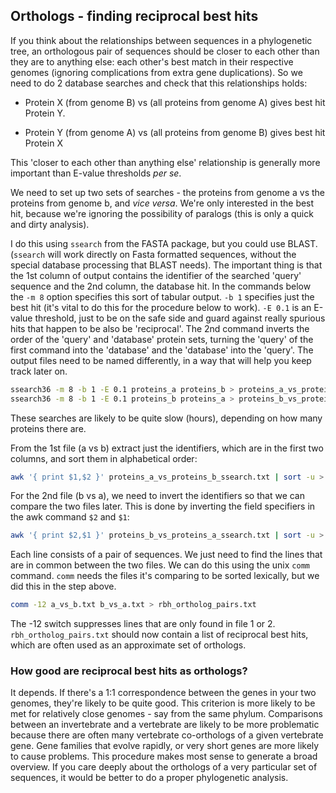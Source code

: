 
## Orthologs - finding reciprocal best hits

If you think about the relationships between sequences in a phylogenetic tree, an orthologous pair of sequences should be closer to each other than they are to anything else: each other's best match in their respective genomes (ignoring complications from extra gene duplications). So we need to do 2 database searches and check that this relationships holds:

- Protein X (from genome B) vs (all proteins from genome A) gives best hit Protein Y.

- Protein Y (from genome A) vs (all proteins from genome B) gives best hit Protein X

This 'closer to each other than anything else' relationship is generally more important than E-value thresholds *per se*.

We need to set up two sets of searches - the proteins from genome a vs the proteins from genome b, and *vice versa*. We're only interested in the best hit, because we're ignoring the possibility of paralogs (this is only a quick and dirty analysis).

I do this using `ssearch` from the FASTA package, but you could use BLAST. (`ssearch` will work directly on Fasta formatted sequences, without the special database processing that BLAST needs). The important thing is that the 1st column of output contains the identifier of the searched 'query' sequence and the 2nd column, the database hit. In the commands below the `-m 8` option specifies this sort of tabular output. `-b 1` specifies just the best hit (it's vital to do this for the procedure below to work). `-E 0.1` is an E-value threshold, just to be on the safe side and guard against really spurious hits that happen to be also be 'reciprocal'. The 2nd command inverts the order of the 'query' and 'database' protein sets, turning the 'query' of the first command into the 'database' and the 'database' into the 'query'. The output files need to be named differently, in a way that will help you keep track later on.

```bash
ssearch36 -m 8 -b 1 -E 0.1 proteins_a proteins_b > proteins_a_vs_proteins_b_ssearch.txt
ssearch36 -m 8 -b 1 -E 0.1 proteins_b proteins_a > proteins_b_vs_proteins_a_ssearch.txt
```
These searches are likely to be quite slow (hours), depending on how many proteins there are.

From the 1st file (a vs b) extract just the identifiers, which are in the first two columns, and sort them in alphabetical order:

```bash
awk '{ print $1,$2 }' proteins_a_vs_proteins_b_ssearch.txt | sort -u > a_vs_b.txt
```

For the 2nd file (b vs a), we need to invert the identifiers so that we can compare the two files later. This is done by inverting the field specifiers in the awk command `$2` and `$1`:

```bash
awk '{ print $2,$1 }' proteins_b_vs_proteins_a_ssearch.txt | sort -u > b_vs_a.txt
```

Each line consists of a pair of sequences. We just need to find the lines that are in common between the two files. We can do this using the unix `comm` command. `comm` needs the files it's comparing to be sorted lexically, but we did this in the step above.

```bash
comm -12 a_vs_b.txt b_vs_a.txt > rbh_ortholog_pairs.txt
```

The -12 switch suppresses lines that are only found in file 1 or 2. `rbh_ortholog_pairs.txt` should now contain a list of reciprocal best hits, which are often used as an approximate set of orthologs.

### How good are reciprocal best hits as orthologs?

It depends. If there's a 1:1 correspondence between the genes in your two genomes, they're likely to be quite good. This criterion is more likely to be met for relatively close genomes - say from the same phylum. Comparisons between an invertebrate and a vertebrate are likely to be more problematic because there are often many vertebrate co-orthologs of a given vertebrate gene. Gene families that evolve rapidly, or very short genes are more likely to cause problems. This procedure makes most sense to generate a broad overview. If you care deeply about the orthologs of a very particular set of sequences, it would be better to do a proper phylogenetic analysis.
